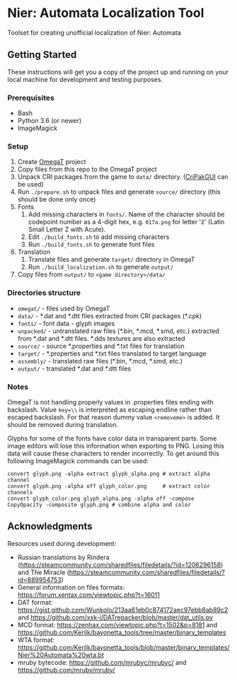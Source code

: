 # Nier: Automata Localization Tool

Toolset for creating unofficial localization of Nier: Automata

## Getting Started

These instructions will get you a copy of the project up and running on your local machine for development and testing purposes.

### Prerequisites

* Bash
* Python 3.6 (or newer)
* ImageMagick

### Setup

1. Create [OmegaT](https://omegat.org/) project
2. Copy files from this repo to the OmegaT project
3. Unpack CRI packages from the game to `data/` directory. ([CriPakGUI](https://github.com/wmltogether/CriPakTools/releases) can be used)
4. Run `./prepare.sh` to unpack files and generate `source/` directory (this should be done only once)
5. Fonts
    1. Add missing characters in `fonts/`. Name of the character should be codepoint number as a 4-digit hex, e.g. `017a.png` for
       letter 'ź' (Latin Small Letter Z with Acute).
    2. Edit `./build_fonts.sh` to add missing characters
    2. Run `./build_fonts.sh` to generate font files
6. Translation
    1. Translate files and generate `target/` directory in OmegaT
    2. Run `./build_localization.sh` to generate `output/`
7. Copy files from `output/` to `<game directory>/data/`

### Directories structure

* `omegat/` - files used by OmegaT
* `data/` - \*.dat and \*.dtt files extracted from CRI packages (\*.cpk)
* `fonts/` - font data - glyph images
* `unpacked/` - untranslated raw files (\*.bin, \*.mcd, \*.smd, etc.) extracted from \*.dat and \*.dtt files. \*.dds textures are also extracted
* `source/` - source \*.properties and \*.txt files for translation
* `target/` - \*.properties and \*.txt files translated to target language
* `assembly/` - translated raw files (\*.bin, \*.mcd, \*.smd, etc.)
* `output/` - translated \*.dat and \*.dtt files

### Notes

OmegaT is not handling properly values in .properties files ending with backslash. Value `key=\\` is interpreted as escaping endline
rather than escaped backslash. For that reason dummy value `<removeme>` is added. It should be removed during translation.

Glyphs for some of the fonts have color data in transparent parts. Some image editors will lose this information when exporting to PNG.
Losing this data will cause these characters to render incorrectly. To get around this following ImageMagick commands can be used:
```
convert glyph.png -alpha extract glyph_alpha.png # extract alpha channel
convert glyph.png -alpha off glyph_color.png     # extract color channels
convert glyph_color.png glyph_alpha.png -alpha off -compose CopyOpacity -composite glyph.png # combine alpha and color
```

## Acknowledgments

Resources used during development:
* Russian translations by Rindera (https://steamcommunity.com/sharedfiles/filedetails/?id=1206296158) and The Miracle (https://steamcommunity.com/sharedfiles/filedetails/?id=889954753)
* General information on files formats: https://forum.xentax.com/viewtopic.php?t=16011
* DAT format: https://gist.github.com/Wunkolo/213aa61eb0c874172aec97ebb8ab89c2 and https://github.com/xxk-i/DATrepacker/blob/master/dat_utils.py
* MCD format: https://zenhax.com/viewtopic.php?t=1502&p=8181 and https://github.com/Kerilk/bayonetta_tools/tree/master/binary_templates
* WTA format: https://github.com/Kerilk/bayonetta_tools/blob/master/binary_templates/Nier%20Automata%20wta.bt
* mruby bytecode: https://github.com/mrubyc/mrubyc/ and https://github.com/mruby/mruby/
